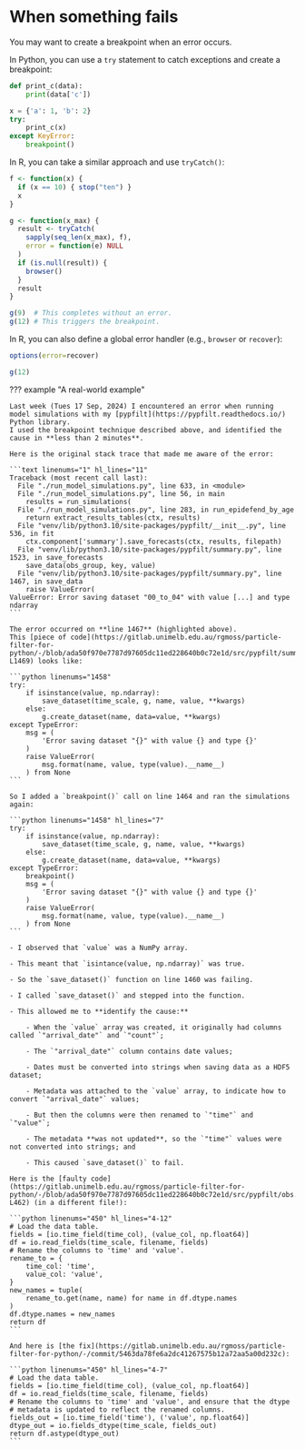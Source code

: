 # When something fails

You may want to create a breakpoint when an error occurs.

In Python, you can use a `try` statement to catch exceptions and create a breakpoint:

```py linenums="1" hl_lines="8"
def print_c(data):
    print(data['c'])

x = {'a': 1, 'b': 2}
try:
    print_c(x)
except KeyError:
    breakpoint()
```

In R, you can take a similar approach and use `tryCatch()`:

```R linenums="1" hl_lines="12"
f <- function(x) {
  if (x == 10) { stop("ten") }
  x
}

g <- function(x_max) {
  result <- tryCatch(
    sapply(seq_len(x_max), f),
    error = function(e) NULL
  )
  if (is.null(result)) {
    browser()
  }
  result
}

g(9)  # This completes without an error.
g(12) # This triggers the breakpoint.
```

In R, you can also define a global error handler (e.g., `browser` or `recover`):

```R linenums="19"
options(error=recover)

g(12)
```

??? example "A real-world example"

    Last week (Tues 17 Sep, 2024) I encountered an error when running model simulations with my [pypfilt](https://pypfilt.readthedocs.io/) Python library.
    I used the breakpoint technique described above, and identified the cause in **less than 2 minutes**.

    Here is the original stack trace that made me aware of the error:

    ```text linenums="1" hl_lines="11"
    Traceback (most recent call last):
      File "./run_model_simulations.py", line 633, in <module>
      File "./run_model_simulations.py", line 56, in main
        results = run_simulations(
      File "./run_model_simulations.py", line 283, in run_epidefend_by_age
        return extract_results_tables(ctx, results)
      File "venv/lib/python3.10/site-packages/pypfilt/__init__.py", line 536, in fit
        ctx.component['summary'].save_forecasts(ctx, results, filepath)
      File "venv/lib/python3.10/site-packages/pypfilt/summary.py", line 1523, in save_forecasts
        save_data(obs_group, key, value)
      File "venv/lib/python3.10/site-packages/pypfilt/summary.py", line 1467, in save_data
        raise ValueError(
    ValueError: Error saving dataset "00_to_04" with value [...] and type ndarray
    ```

    The error occurred on **line 1467** (highlighted above).
    This [piece of code](https://gitlab.unimelb.edu.au/rgmoss/particle-filter-for-python/-/blob/ada50f970e7787d97605dc11ed228640b0c72e1d/src/pypfilt/summary.py#L1458-L1469) looks like:

    ```python linenums="1458"
    try:
        if isinstance(value, np.ndarray):
            save_dataset(time_scale, g, name, value, **kwargs)
        else:
            g.create_dataset(name, data=value, **kwargs)
    except TypeError:
        msg = (
            'Error saving dataset "{}" with value {} and type {}'
        )
        raise ValueError(
            msg.format(name, value, type(value).__name__)
        ) from None
    ```

    So I added a `breakpoint()` call on line 1464 and ran the simulations again:

    ```python linenums="1458" hl_lines="7"
    try:
        if isinstance(value, np.ndarray):
            save_dataset(time_scale, g, name, value, **kwargs)
        else:
            g.create_dataset(name, data=value, **kwargs)
    except TypeError:
        breakpoint()
        msg = (
            'Error saving dataset "{}" with value {} and type {}'
        )
        raise ValueError(
            msg.format(name, value, type(value).__name__)
        ) from None
    ```

    - I observed that `value` was a NumPy array.

    - This meant that `isintance(value, np.ndarray)` was true.

    - So the `save_dataset()` function on line 1460 was failing.

    - I called `save_dataset()` and stepped into the function.

    - This allowed me to **identify the cause:**

        - When the `value` array was created, it originally had columns called `"arrival_date"` and `"count"`;

        - The `"arrival_date"` column contains date values;

        - Dates must be converted into strings when saving data as a HDF5 dataset;

        - Metadata was attached to the `value` array, to indicate how to convert `"arrival_date"` values;

        - But then the columns were then renamed to `"time"` and `"value"`;

        - The metadata **was not updated**, so the `"time"` values were not converted into strings; and

        - This caused `save_dataset()` to fail.

    Here is the [faulty code](https://gitlab.unimelb.edu.au/rgmoss/particle-filter-for-python/-/blob/ada50f970e7787d97605dc11ed228640b0c72e1d/src/pypfilt/obs.py#L450-L462) (in a different file!):

    ```python linenums="450" hl_lines="4-12"
    # Load the data table.
    fields = [io.time_field(time_col), (value_col, np.float64)]
    df = io.read_fields(time_scale, filename, fields)
    # Rename the columns to 'time' and 'value'.
    rename_to = {
        time_col: 'time',
        value_col: 'value',
    }
    new_names = tuple(
        rename_to.get(name, name) for name in df.dtype.names
    )
    df.dtype.names = new_names
    return df
    ```

    And here is [the fix](https://gitlab.unimelb.edu.au/rgmoss/particle-filter-for-python/-/commit/5463da78fe6a2dc41267575b12a72aa5a00d232c):

    ```python linenums="450" hl_lines="4-7"
    # Load the data table.
    fields = [io.time_field(time_col), (value_col, np.float64)]
    df = io.read_fields(time_scale, filename, fields)
    # Rename the columns to 'time' and 'value', and ensure that the dtype
    # metadata is updated to reflect the renamed columns.
    fields_out = [io.time_field('time'), ('value', np.float64)]
    dtype_out = io.fields_dtype(time_scale, fields_out)
    return df.astype(dtype_out)
    ```

